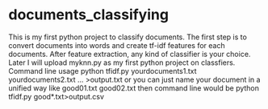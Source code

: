 documents_classifying
=====================
This is my first python project to classify documents.
The first step is to convert documents into words and create tf-idf features for each documents.
After feature extraction, any kind of classifier is your choice.
Later I will upload myknn.py as my first python project on classfiers.
Command line usage
python tfidf.py yourdocuments1.txt yourdocuments2.txt ... >output.txt
or
you can just name your document in a unified way like good01.txt good02.txt then
command line would be 
python tfidf.py good*.txt>output.csv
